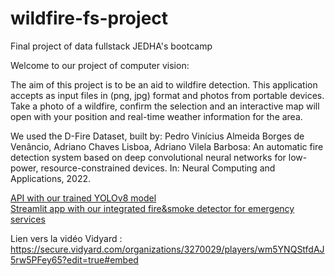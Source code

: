 # wildfire-fs-project
Final project of data fullstack JEDHA's bootcamp

Welcome to our project of computer vision:

The aim of this project is to be an aid to wildfire detection. This application accepts as input files in (png, jpg) format and photos from portable devices. Take a photo of a wildfire, confirm the selection and an interactive map will open with your position and real-time weather information for the area. 



We used the D-Fire Dataset, built by:
Pedro Vinícius Almeida Borges de Venâncio, Adriano Chaves Lisboa, Adriano Vilela Barbosa: An automatic fire detection system based on deep convolutional neural networks for low-power, resource-constrained devices. In: Neural Computing and Applications, 2022.

[API with our trained YOLOv8 model](https://wildfire-project-backend.herokuapp.com)\
[Streamlit app with our integrated fire&smoke detector for emergency services](https://wildfire-project-streamlit.herokuapp.com/)



Lien vers la vidéo Vidyard :  https://secure.vidyard.com/organizations/3270029/players/wm5YNQStfdAJ5rw5PFey65?edit=true#embed